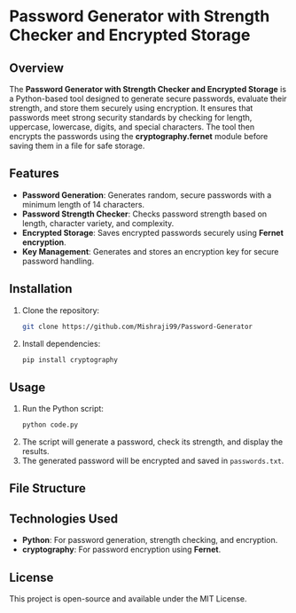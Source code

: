 # Password Generator with Strength Checker and Encrypted Storage

## Overview
The **Password Generator with Strength Checker and Encrypted Storage** is a Python-based tool designed to generate secure passwords, evaluate their strength, and store them securely using encryption. It ensures that passwords meet strong security standards by checking for length, uppercase, lowercase, digits, and special characters. The tool then encrypts the passwords using the **cryptography.fernet** module before saving them in a file for safe storage.

## Features
- **Password Generation**: Generates random, secure passwords with a minimum length of 14 characters.
- **Password Strength Checker**: Checks password strength based on length, character variety, and complexity.
- **Encrypted Storage**: Saves encrypted passwords securely using **Fernet encryption**.
- **Key Management**: Generates and stores an encryption key for secure password handling.

## Installation
1. Clone the repository:
    ```bash
    git clone https://github.com/Mishraji99/Password-Generator
    ```
2. Install dependencies:
    ```bash
    pip install cryptography
    ```

## Usage
1. Run the Python script:
    ```bash
    python code.py
    ```
2. The script will generate a password, check its strength, and display the results.
3. The generated password will be encrypted and saved in `passwords.txt`.

## File Structure


## Technologies Used
- **Python**: For password generation, strength checking, and encryption.
- **cryptography**: For password encryption using **Fernet**.

## License
This project is open-source and available under the MIT License.
